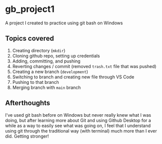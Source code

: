 # gb_project1
A project I created to practice using git bash on Windows

## Topics covered
1) Creating directory (`mkdir`)
2) Cloning github repo, setting up credentials
3) Adding, committing, and pushing
4) Reverting changes / commit (removed `trash.txt` file that was pushed)
5) Creating a new branch (`development`)
6) Switching to branch and creating new file through VS Code
7) Pushing to that branch
8) Merging branch with `main` branch

## Afterthoughts
I've used git bash before on Windows but never really knew what I was doing, but after learning more about Git and using Github Desktop for a while as a way to easily see what was going on, I feel that I understand using git through the traditional way (with terminal) much more than I ever did. Getting stronger!